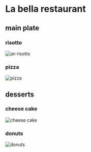 # La bella restaurant
## main plate
### risotto 
![![an risotto](/assets/images/shiprock.jpg "Shiprock, New Mexico by Beau Rogers")](https://www.allrecipes.com/thmb/Pow6PE9UyushNDB4wutXNnmriX8=/1500x0/filters:no_upscale():max_bytes(150000):strip_icc()/85389-gourmet-mushroom-risotto-86-7a2d218f53e94ccfaecc69b6fd93cab8.jpg)


### pizza 
![![pizza](/assets/images/shiprock.jpg "Shiprock, New Mexico by Beau Rogers")](https://www.allrecipes.com/thmb/0xH8n2D4cC97t7mcC7eT2SDZ0aE=/1500x0/filters:no_upscale():max_bytes(150000):strip_icc()/6776_Pizza-Dough_ddmfs_2x1_1725-fdaa76496da045b3bdaadcec6d4c5398.jpg)


## desserts 
### cheese cake
![![cheese cake](/assets/images/shiprock.jpg "Shiprock, New Mexico by Beau Rogers")](https://sugargeekshow.com/wp-content/uploads/2022/12/cherry_cheesecake_featured-4-of-6-scaled.jpg)
### donuts 
![![donuts](/assets/images/shiprock.jpg "Shiprock, New Mexico by Beau Rogers")](https://sugargeekshow.com/wp-content/uploads/2020/10/baked_donut_recipe_featured.jpg)
